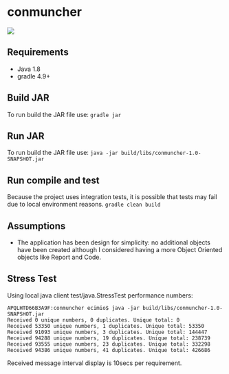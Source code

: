 # conmuncher
![](https://media.giphy.com/media/mh6H1spZTaQa4/giphy.gif)

## Requirements
- Java 1.8
- gradle 4.9+ 

## Build JAR
To run build the JAR file use:
``gradle jar``

## Run JAR
To run build the JAR file use:
``java -jar build/libs/conmuncher-1.0-SNAPSHOT.jar``

## Run compile and test
Because the project uses integration tests, it is possible that tests may fail due to local environment reasons. 
``gradle clean build``

## Assumptions
- The application has been design for simplicity: no additional objects have been created although I considered having a more Object Oriented objects like Report and Code.

## Stress Test 
Using local java client test/java.StressTest performance numbers:
```
APQLHTD66B3A9F:conmuncher ecimio$ java -jar build/libs/conmuncher-1.0-SNAPSHOT.jar
Received 0 unique numbers, 0 duplicates. Unique total: 0
Received 53350 unique numbers, 1 duplicates. Unique total: 53350
Received 91093 unique numbers, 3 duplicates. Unique total: 144447
Received 94288 unique numbers, 19 duplicates. Unique total: 238739
Received 93555 unique numbers, 23 duplicates. Unique total: 332298
Received 94386 unique numbers, 41 duplicates. Unique total: 426686
 ``` 
  Received message interval display is 10secs per requirement.